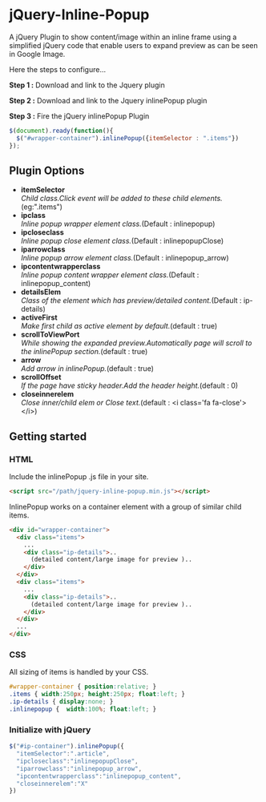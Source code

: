 # jQuery-Inline-Popup

A jQuery Plugin to show content/image within an inline frame using a simplified jQuery code that enable users to expand preview as can be seen in Google Image.

Here the steps to configure...

**Step 1 \:** Download and link to the Jquery plugin

**Step 2 \:** Download and link to the Jquery inlinePopup plugin

**Step 3 \:** Fire the jQuery inlinePopup Plugin 
```javascript
$(document).ready(function(){
  $("#wrapper-container").inlinePopup({itemSelector : ".items"})
});
```

## Plugin Options

*  **itemSelector**<br/>
_Child class.Click event will be added to these child elements._(eg:".items")
*  **ipclass**<br/>
_Inline popup wrapper element class._(Default : inlinepopup)
*  **ipcloseclass**<br/>
_Inline popup close element class._(Default : inlinepopupClose)
*  **iparrowclass**<br/>
_Inline popup arrow element class._(Default : inlinepopup_arrow)
*  **ipcontentwrapperclass**<br/>
_Inline popup content wrapper element class._(Default : inlinepopup\_content)
*  **detailsElem**<br/>
_Class of the element which has preview/detailed content._(Default : ip\-details)
*  **activeFirst**<br/>
_Make first child as active element by default._(default : true)
*  **scrollToViewPort**<br/>
_While showing the expanded preview.Automatically page will scroll to the inlinePopup section._(default : true)
*  **arrow**<br/>
_Add arrow in inlinePopup._(default : true)
*  **scrollOffset**<br/>
_If the page have sticky header.Add the header height._(default : 0)
*  **closeinnerelem**<br/>
_Close inner/child elem or Close text._(default : &lt;i class='fa fa-close'&gt;&lt;/i&gt;)

## Getting started

### HTML

Include the inlinePopup .js file in your site.
```html
<script src="/path/jquery-inline-popup.min.js"></script>
```

InlinePopup works on a container element with a group of similar child items.

```html
<div id="wrapper-container">
  <div class="items">
    ...
    <div class="ip-details">..
      (detailed content/large image for preview )..
    </div>
  </div>
  <div class="items">
    ...
    <div class="ip-details">..
      (detailed content/large image for preview )..
    </div>
  </div>
  ...
</div>
```

### CSS

All sizing of items is handled by your CSS.

```css
#wrapper-container { position:relative; }
.items { width:250px; height:250px; float:left; }
.ip-details { display:none; }
.inlinepopup {  width:100%; float:left; }
```

### Initialize with jQuery
```javascript
$("#ip-container").inlinePopup({
  "itemSelector":".article",
  "ipcloseclass":"inlinepopupClose",
  "iparrowclass":"inlinepopup_arrow",
  "ipcontentwrapperclass":"inlinepopup_content",
  "closeinnerelem":"X"
})
```



